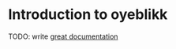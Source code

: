 # Introduction to oyeblikk

TODO: write [great documentation](http://jacobian.org/writing/what-to-write/)
